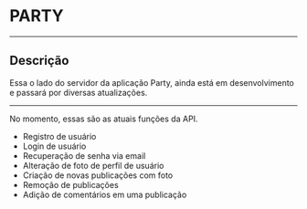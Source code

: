 # PARTY

<hr>
<h2>Descrição</h2>
<p>Essa o lado do servidor da aplicação Party, ainda está em desenvolvimento e passará por diversas atualizações.</p>
<hr>
<p>No momento, essas são as atuais funções da API.</p>
<ul>
  <li>Registro de usuário</li>
  <li>Login de usuário</li>
  <li>Recuperação de senha via email</li>
  <li>Alteração de foto de perfil de usuário</li>
  <li>Criação de novas publicações com foto</li>
  <li>Remoção de publicações</li>
  <li>Adição de comentários em uma publicação</li>
</ul>
